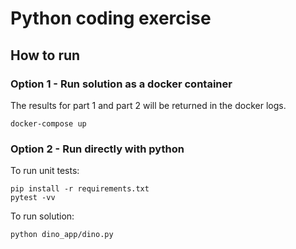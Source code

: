 # Python coding exercise

## How to run

### Option 1 - Run solution as a docker container

The results for part 1 and part 2 will be returned in the docker logs.

```
docker-compose up
```

### Option 2 - Run directly with python

To run unit tests:
```
pip install -r requirements.txt
pytest -vv
```
To run solution:

```
python dino_app/dino.py
```

